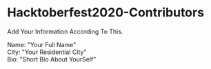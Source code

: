 # Hacktoberfest2020-Contributors

Add Your Information According To This.

Name: "Your Full Name"<br>
City: "Your Residential City"<br>
Bio: "Short Bio About YourSelf"<br>
<br>
